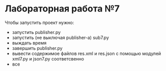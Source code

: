 # Лабораторная работа №7

Чтобы запустить проект нужно:
* запустить publisher.py
* запустить (не выключая publisher-a) sub7.py
* выждать время
* завершить publisher.py
* вывести содержимое файлов res.xml и res.json с помощью модулей xml7.py и json7.py соответсвенно
* все
